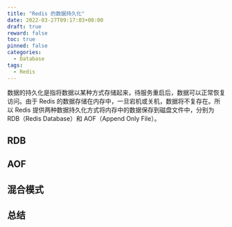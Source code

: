 ```yaml
---
title: "Redis 的数据持久化"
date: 2022-03-27T09:17:03+08:00
draft: true
reward: false
toc: true
pinned: false
categories:
  - Database
tags:
  - Redis
---
```


数据的持久化是指将数据以某种方式存储起来，待服务重启后，数据可以正常恢复访问。由于 Redis 的数据存储在内存中，一旦宕机或关机，数据将不复存在。所以 Redis 提供两种数据持久化方式将内存中的数据保存到磁盘文件中，分别为 RDB（Redis Database）和 AOF（Append Only File）。

<!--more-->

## RDB



## AOF



## 混合模式



## 总结

